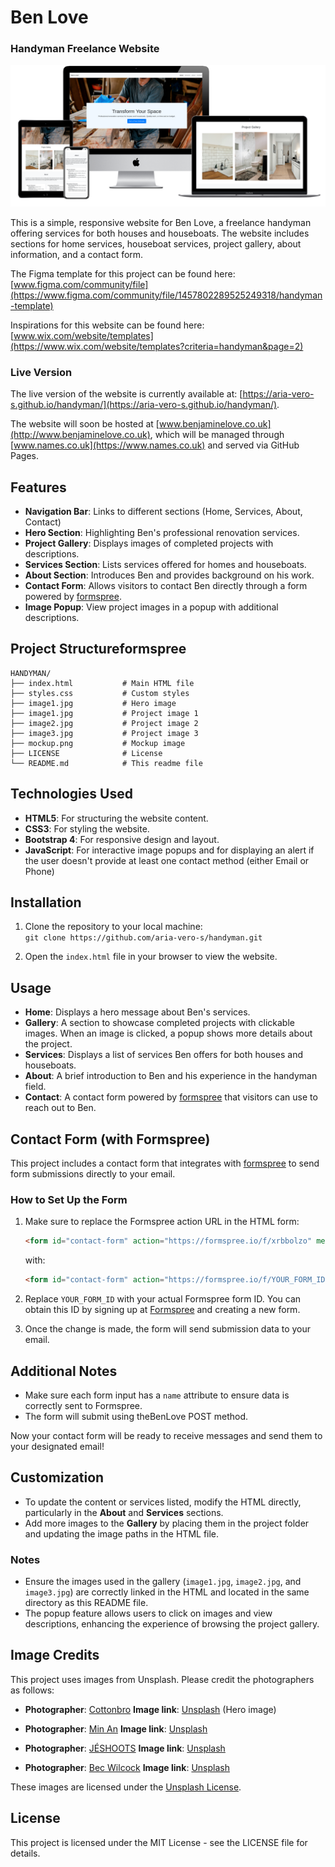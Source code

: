 # Ben Love
### Handyman Freelance Website

![Website Mockup](mockup.png)

This is a simple, responsive website for Ben Love, a freelance handyman offering services for both houses and houseboats. The website includes sections for home services, houseboat services, project gallery, about information, and a contact form.

The Figma template for this project can be found here: [www.figma.com/community/file](https://www.figma.com/community/file/1457802289525249318/handyman-template)

Inspirations for this website can be found here: [www.wix.com/website/templates](https://www.wix.com/website/templates?criteria=handyman&page=2)

### Live Version

The live version of the website is currently available at: [https://aria-vero-s.github.io/handyman/](https://aria-vero-s.github.io/handyman/).

The website will soon be hosted at [www.benjaminelove.co.uk](http://www.benjaminelove.co.uk), which will be managed through [www.names.co.uk](https://www.names.co.uk) and served via GitHub Pages.

## Features

- **Navigation Bar**: Links to different sections (Home, Services, About, Contact)
- **Hero Section**: Highlighting Ben's professional renovation services.
- **Project Gallery**: Displays images of completed projects with descriptions.
- **Services Section**: Lists services offered for homes and houseboats.
- **About Section**: Introduces Ben and provides background on his work.
- **Contact Form**: Allows visitors to contact Ben directly through a form powered by [formspree](http://www.formspree.io).
- **Image Popup**: View project images in a popup with additional descriptions.

## Project Structureformspree
```plaintext
HANDYMAN/
├── index.html           # Main HTML file
├── styles.css           # Custom styles
├── image1.jpg           # Hero image
├── image1.jpg           # Project image 1
├── image2.jpg           # Project image 2
├── image3.jpg           # Project image 3
├── mockup.png           # Mockup image
├── LICENSE              # License
└── README.md            # This readme file
```

## Technologies Used

- **HTML5**: For structuring the website content.
- **CSS3**: For styling the website.
- **Bootstrap 4**: For responsive design and layout.
- **JavaScript**: For interactive image popups and for displaying an alert if the user doesn't provide at least one contact method (either Email or Phone)

## Installation

1. Clone the repository to your local machine:  
   `git clone https://github.com/aria-vero-s/handyman.git`

2. Open the `index.html` file in your browser to view the website.

## Usage

- **Home**: Displays a hero message about Ben's services.
- **Gallery**: A section to showcase completed projects with clickable images. When an image is clicked, a popup shows more details about the project.
- **Services**: Displays a list of services Ben offers for both houses and houseboats.
- **About**: A brief introduction to Ben and his experience in the handyman field.
- **Contact**: A contact form powered by [formspree](http://www.formspree.io) that visitors can use to reach out to Ben.

## Contact Form (with Formspree)

This project includes a contact form that integrates with [formspree](http://www.formspree.io) to send form submissions directly to your email.

### How to Set Up the Form

1. Make sure to replace the Formspree action URL in the HTML form:
    ```html
    <form id="contact-form" action="https://formspree.io/f/xrbbolzo" method="POST">
    ```
    with:
    ```html
    <form id="contact-form" action="https://formspree.io/f/YOUR_FORM_ID" method="POST">
    ```

2. Replace `YOUR_FORM_ID` with your actual Formspree form ID. You can obtain this ID by signing up at [Formspree](https://formspree.io/) and creating a new form.

3. Once the change is made, the form will send submission data to your email.

## Additional Notes

- Make sure each form input has a `name` attribute to ensure data is correctly sent to Formspree.
- The form will submit using theBenLove POST method.

Now your contact form will be ready to receive messages and send them to your designated email!

## Customization

- To update the content or services listed, modify the HTML directly, particularly in the **About** and **Services** sections.
- Add more images to the **Gallery** by placing them in the project folder and updating the image paths in the HTML file.

### Notes

- Ensure the images used in the gallery (`image1.jpg`, `image2.jpg`, and `image3.jpg`) are correctly linked in the HTML and located in the same directory as this README file.
- The popup feature allows users to click on images and view descriptions, enhancing the experience of browsing the project gallery.

## Image Credits

This project uses images from Unsplash. Please credit the photographers as follows:

- **Photographer**: [Cottonbro](https://unsplash.com/@cottonbro) **Image link**: [Unsplash](https://unsplash.com/photos/PxlKOcj0a3Q) (Hero image)

- **Photographer**: [Min An](https://unsplash.com/@minan) **Image link**: [Unsplash](https://unsplash.com/photos/xtFMDRhU8Lo)

- **Photographer**: [JÉSHOOTS](https://unsplash.com/@jshoots) **Image link**: [Unsplash](https://unsplash.com/photos/48mTwDzizqE)

- **Photographer**: [Bec Wilcock](https://unsplash.com/@becwilcock) **Image link**: [Unsplash](https://unsplash.com/photos/xC3cHbp4XJE)

These images are licensed under the [Unsplash License](https://unsplash.com/license).


## License

This project is licensed under the MIT License - see the LICENSE file for details.
